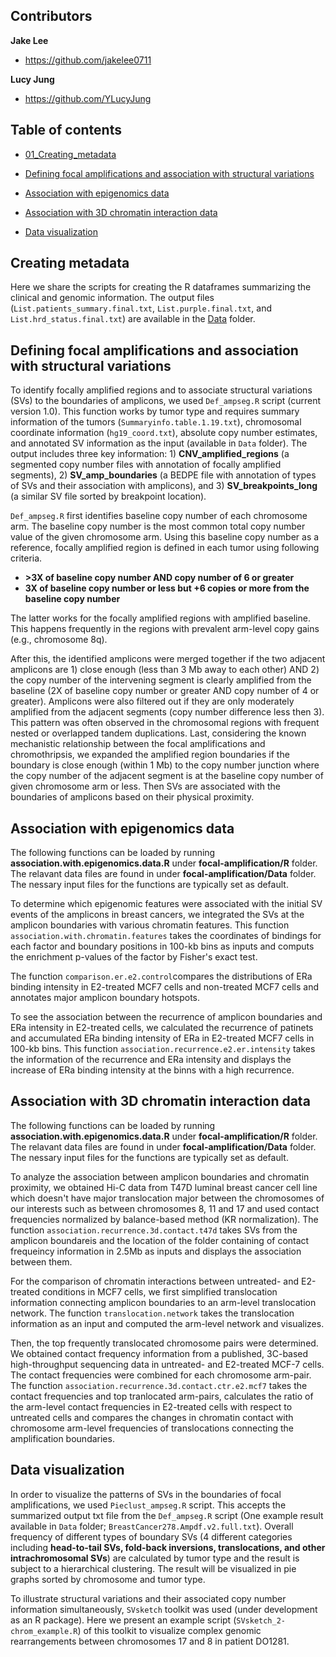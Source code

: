 ## Contributors

**Jake Lee**
- <https://github.com/jakelee0711>

**Lucy Jung**
- <https://github.com/YLucyJung>

## Table of contents

- [01_Creating_metadata](#Creating-metadata)

- [Defining focal amplifications and association with structural variations](#Defining-focal-amplifications-and-association-with-structural-variations)
- [Association with epigenomics data](#Association-with-epigenomics-data)
- [Association with 3D chromatin interaction data](#Association-with-3D-chromatin-interaction-data)
- [Data visualization](#Data-visualization)

## Creating metadata
Here we share the scripts for creating the R dataframes summarizing the clinical and genomic information. The output files (`List.patients_summary.final.txt`, `List.purple.final.txt`, and `List.hrd_status.final.txt`) are available in the <a href="https://github.com/parklab/focal-amplification/blob/main/Data">Data</a> folder.



## Defining focal amplifications and association with structural variations
To identify focally amplified regions and to associate structural variations (SVs) to the boundaries of amplicons, we used `Def_ampseg.R` script (current version 1.0). This function works by tumor type and requires summary information of the tumors (`Summaryinfo.table.1.19.txt`), chromosomal coordinate information (`hg19_coord.txt`), absolute copy number estimates, and annotated SV information as the input (available in `Data` folder). The output includes three key information: 1) **CNV_amplified_regions** (a segmented copy number files with annotation of focally amplified segments), 2) **SV_amp_boundaries** (a BEDPE file with annotation of types of SVs and their association with amplicons), and 3) **SV_breakpoints_long** (a similar SV file sorted by breakpoint location).

`Def_ampseg.R` first identifies baseline copy number of each chromosome arm. The baseline copy number is the most common total copy number value of the given chromosome arm. Using this baseline copy number as a reference, focally amplified region is defined in each tumor using following criteria.

- **\>3X of baseline copy number AND copy number of 6 or greater**
- **3X of baseline copy number or less but +6 copies or more from the baseline copy number**

The latter works for the focally amplified regions with amplified baseline. This happens frequently in the regions with prevalent arm-level copy gains (e.g., chromosome 8q). 

After this, the identified amplicons were merged together if the two adjacent amplicons are 1) close enough (less than 3 Mb away to each other) AND 2) the copy number of the intervening segment is clearly amplified from the baseline (2X of baseline copy number or greater AND copy number of 4 or greater). Amplicons were also filtered out if they are only moderately amplified from the adjacent segments (copy number difference less then 3). This pattern was often observed in the chromosomal regions with frequent nested or overlapped tandem duplications. Last, considering the known mechanistic relationship between the focal amplifications and chromothripsis, we expanded the amplified region boundaries if the boundary is close enough (within 1 Mb) to the copy number junction where the copy number of the adjacent segment is at the baseline copy number of given chromosome arm or less. Then SVs are associated with the boundaries of amplicons based on their physical proximity.

## Association with epigenomics data
The following functions can be loaded by running **association.with.epigenomics.data.R** under **focal-amplification/R** folder. The relavant data files are found in under **focal-amplification/Data** folder. The nessary input files for the functions are typically set as default.

To determine which epigenomic features were associated with the initial SV events of the amplicons in breast cancers, we integrated the SVs at the amplicon boundaries with various chromatin features. This function `association.with.chromatin.features` takes the coordinates of bindings for each factor and boundary positions in 100-kb bins as inputs and computs the enrichment p-values of the factor by Fisher's exact test.

The function `comparison.er.e2.control`compares the distributions of ERa binding intensity in E2-treated MCF7 cells and non-treated MCF7 cells and annotates major amplicon boundary hotspots.  

To see the association between the recurrence of amplicon boundaries and ERa intensity in E2-treated cells, we calculated the recurrence of patinets and accumulated ERa binding intensity of ERa in E2-treated MCF7 cells in 100-kb bins. This function `association.recurrence.e2.er.intensity` takes the information of the recurrence and ERa intensity and displays the increase of ERa binding intensity at the binns with a high recurrence.

## Association with 3D chromatin interaction data
The following functions can be loaded by running **association.with.epigenomics.data.R** under **focal-amplification/R** folder. The relavant data files are found in under **focal-amplification/Data** folder. The nessary input files for the functions are typically set as default.

To analyze the association between amplicon boundaries and chromatin proximity, we obtained Hi-C data from T47D luminal breast cancer cell line which doesn't have major translocation major between the chromosomes of our interests such as between chromosomes 8, 11 and 17 and used contact frequencies normalized by balance-based method (KR normalization). The function `association.recurrence.3d.contact.t47d` takes SVs from the amplicon boundareis and the location of the folder containing of contact frequeincy information in 2.5Mb as inputs and displays the association between them.

For the comparison of chromatin interactions between untreated- and E2-treated conditions in MCF7 cells, we first simplified translocation information connecting amplicon boundaries to an arm-level translocation network. The function `translocation.network` takes the translocation information as an input and computed the arm-level network and visualizes.

Then, the top frequently translocated chromosome pairs were determined. We obtained contact frequency information from a published, 3C-based high-throughput sequencing data in untreated- and E2-treated MCF-7 cells. The contact frequencies were combined for each chromosome arm-pair. The function `association.recurrence.3d.contact.ctr.e2.mcf7` takes the contact frequencies and top tranlocated arm-pairs, calculates the ratio of the arm-level contact frequencies in E2-treated cells with respect to untreated cells and compares the changes in chromatin contact with chromosome arm-level frequencies of translocations connecting the amplification boundaries. 

## Data visualization
In order to visualize the patterns of SVs in the boundaries of focal amplifications, we used `Pieclust_ampseg.R` script. This accepts the summarized output txt file from the `Def_ampseg.R` script (One example result available in `Data` folder; `BreastCancer278.Ampdf.v2.full.txt`). Overall frequency of different types of boundary SVs (4 different categories including **head-to-tail SVs, fold-back inversions, translocations, and other intrachromosomal SVs**) are calculated by tumor type and the result is subject to a hierarchical clustering. The result will be visualized in pie graphs sorted by chromosome and tumor type.

To illustrate structural variations and their associated copy number information simultaneously, `SVsketch` toolkit was used (under development as an R package). Here we present an example script (`SVsketch_2-chrom_example.R`) of this toolkit to visualize complex genomic rearrangements between chromosomes 17 and 8 in patient DO1281.
